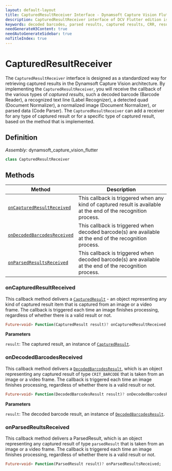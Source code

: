 ```yaml
---
layout: default-layout
title: CapturedResultReceiver Interface - Dynamsoft Capture Vision Flutter
description: CapturedResultReceiver interface of DCV Flutter edition is designed as a standardized way for retrieving captured results.
keywords: decoded barcodes, parsed results, captured results, CRR, result receiver, output, flutter, barcode reader
needGenerateH3Content: true
needAutoGenerateSidebar: true
noTitleIndex: true
---
```


# CapturedResultReceiver

The `CapturedResultReceiver` interface is designed as a standardized way for retrieving captured results in the Dynamsoft Capture Vision architecture. By implementing the `CapturedResultReceiver`, you will receive the callback of the various types of *captured results*, such a decoded barcode (Barcode Reader), a recognized text line (Label Recognizer), a detected quad (Document Normalizer), a normalized image (Document Normalizer), or parsed data (Code Parser). The `CapturedResultReceiver` can add a receiver for any type of captured result or for a specific type of captured result, based on the method that is implemented.

## Definition

*Assembly:* dynamsoft_capture_vision_flutter

```dart
class CapturedResultReceiver
```

## Methods

| Method | Description |
| ------ | ----------- |
| [`onCapturedResultReceived`](#oncapturedresultreceived) | This callback is triggered when any kind of captured result is available at the end of the recognition process. |
| [`onDecodedBarcodesReceived`](#ondecodedbarcodesreceived) | This callback is triggered when decoded barcode(s) are available at the end of the recognition process. |
| [`onParsedResultsReceived`](#) | This callback is triggered when decoded barcode(s) are available at the end of the recognition process. |

### onCapturedResultReceived

This callback method delivers a [`CapturedResult`](captured-result.md) - an object representing any kind of captured result item that is captured from an image or a video frame. The callback is triggered each time an image finishes processing, regardless of whether there is a valid result or not.

```dart
Future<void> Function(CapturedResult result)? onCapturedResultReceived;
```

**Parameters**

`result`: The captured result, an instance of [`CapturedResult`](captured-result.md).

### onDecodedBarcodesReceived

This callback method delivers a [`DecodedBarcodesResult`](decoded-barcodes-result.md), which is an object representing any captured result of type `CRIT_BARCODE` that is taken from an image or a video frame. The callback is triggered each time an image finishes processing, regardless of whether there is a valid result or not.

```dart
Future<void> Function(DecodedBarcodesResult result)? onDecodedBarcodesReceived;
```

**Parameters**

`result`: The decoded barcode result, an instance of [`DecodedBarcodesResult`](decoded-barcodes-result.md).

### onParsedReultsReceived

This callback method delivers a ParsedResult, which is an object representing any captured result of type `parsedResult` that is taken from an image or a video frame. The callback is triggered each time an image finishes processing, regardless of whether there is a valid result or not.

```dart
Future<void> Function(ParsedResult result)? onParsedResultsReceived;
```
